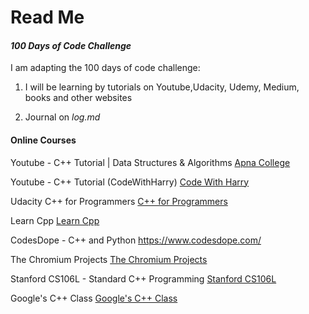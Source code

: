 # **Read Me**

#### *100 Days of Code Challenge*

I am adapting the 100 days of code challenge:

1. I will be learning by tutorials on Youtube,Udacity, Udemy, Medium, books and other websites

2. Journal on *log.md*

#### **Online Courses**

Youtube - C++ Tutorial | Data Structures & Algorithms
<a HREF="https://www.youtube.com/playlist?list=PLfqMhTWNBTe0b2nM6JHVCnAkhQRGiZMSJ">Apna College</a>

Youtube - C++ Tutorial (CodeWithHarry)
<a HREF="https://www.youtube.com/playlist?list=PLu0W_9lII9agpFUAlPFe_VNSlXW5uE0YL">Code With Harry</a>

Udacity C++ for Programmers
<a HREF="https://classroom.udacity.com/courses/ud775">C++ for Programmers</a>

Learn Cpp
<a HREF="http://www.learncpp.com/">Learn Cpp</a>

CodesDope - C++ and Python
<a HREF="https://www.codesdope.com/">https://www.codesdope.com/</a>

The Chromium Projects
<a HREF="http://dev.chromium.org/developers">The Chromium Projects</a>

Stanford CS106L - Standard C++ Programming
<a HREF="http://web.stanford.edu/class/cs106l/index.html">Stanford CS106L</a>

Google's C++ Class
<a HREF="https://developers.google.com/edu/c++/">Google's C++ Class</a>
